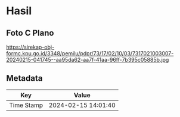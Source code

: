 # Hasil

## Foto C Plano

https://sirekap-obj-formc.kpu.go.id/3348/pemilu/pdpr/73/17/02/10/03/7317021003007-20240215-041745--aa95da62-aa7f-41aa-96ff-7b395c05885b.jpg


## Metadata

| Key        | Value               |
| ---------- | ------------------- |
| Time Stamp | 2024-02-15 14:01:40 |



